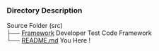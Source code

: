 ### Directory Description
Source Folder (src) <br>
├── [Framework](https://github.com/DKAResearchCenter/DKAJSFramework/tree/master/src/Framework)
Developer Test Code Framework <br>
└── [README.md](https://github.com/DKAResearchCenter/DKAJSFramework/blob/master/src/README.md)
You Here !